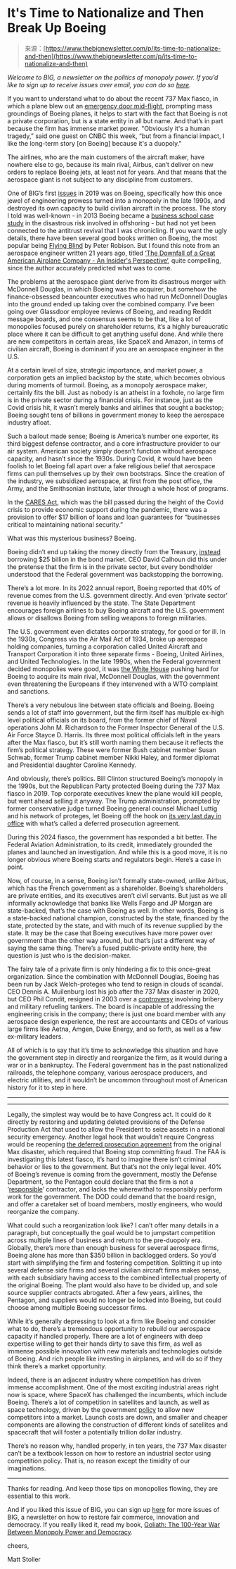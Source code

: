 <!--yml
category: 未分类
date: 2024-05-27 14:44:48
-->

# It's Time to Nationalize and Then Break Up Boeing

> 来源：[https://www.thebignewsletter.com/p/its-time-to-nationalize-and-then](https://www.thebignewsletter.com/p/its-time-to-nationalize-and-then)

*Welcome to BIG, a newsletter on the politics of monopoly power. If you’d like to sign up to receive issues over email, you can do so [here](https://mattstoller.substack.com/subscribe).*

If you want to understand what to do about the recent 737 Max fiasco, in which a plane blew out an [emergency door mid-flight](https://www.bloomberg.com/opinion/articles/2024-01-06/boeing-737-max-blowout-on-alaska-airlines-flight-points-to-pervasive-flaws), prompting mass groundings of Boeing planes, it helps to start with the fact that Boeing is not a private corporation, but is a state entity in all but name. And that’s in part because the firm has immense market power. "Obviously it's a human tragedy,” said one guest on CNBC this week, “but from a financial impact, I like the long-term story [on Boeing] because it's a duopoly."

The airlines, who are the main customers of the aircraft maker, have nowhere else to go, because its main rival, Airbus, can’t deliver on new orders to replace Boeing jets, at least not for years. And that means that the aerospace giant is not subject to any discipline from customers.

One of BIG’s first [issues](https://www.thebignewsletter.com/p/the-coming-boeing-bailout) in 2019 was on Boeing, specifically how this once jewel of engineering prowess turned into a monopoly in the late 1990s, and destroyed its own capacity to build civilian aircraft in the process. The story I told was well-known - in 2013 Boeing became a [business school case study](https://web.archive.org/web/20130310122206/https://www.forbes.com/sites/stevedenning/2013/01/17/the-boeing-debacle-seven-lessons-every-ceo-must-learn/) in the disastrous risk involved in offshoring - but had not yet been connected to the antitrust revival that I was chronicling. If you want the ugly details, there have been several good books written on Boeing, the most popular being [Flying Blind](https://www.penguinrandomhouse.com/books/646497/flying-blind-by-peter-robison/) by Peter Robison. But I found this note from an aerospace engineer written 21 years ago, titled [‘The Downfall of a Great American Airplane Company - An Insider's Perspective‘](https://www.airliners.net/forum/viewtopic.php?t=213075), quite compelling, since the author accurately predicted what was to come.

The problems at the aerospace giant derive from its disastrous merger with McDonnell Douglas, in which Boeing was the acquirer, but somehow the finance-obsessed beancounter executives who had run McDonnell Douglas into the ground ended up taking over the combined company. I’ve been going over Glassdoor employee reviews of Boeing, and reading Reddit message boards, and one consensus seems to be that, like a lot of monopolies focused purely on shareholder returns, it’s a highly bureaucratic place where it can be difficult to get anything useful done. And while there are new competitors in certain areas, like SpaceX and Amazon, in terms of civilian aircraft, Boeing is dominant if you are an aerospace engineer in the U.S.

At a certain level of size, strategic importance, and market power, a corporation gets an implied backstop by the state, which becomes obvious during moments of turmoil. Boeing, as a monopoly aerospace maker, certainly fits the bill. Just as nobody is an atheist in a foxhole, no large firm is in the private sector during a financial crisis. For instance, just as the Covid crisis hit, it wasn’t merely banks and airlines that sought a backstop; Boeing sought tens of billions in government money to keep the aerospace industry afloat.

Such a bailout made sense; Boeing is America’s number one exporter, its third biggest defense contractor, and a core infrastructure provider to our air system. American society simply doesn’t function without aerospace capacity, and hasn’t since the 1930s. During Covid, it would have been foolish to let Boeing fall apart over a fake religious belief that aerospace firms can pull themselves up by their own bootstraps. Since the creation of the industry, we subsidized aerospace, at first from the post office, the Army, and the Smithsonian institute, later through a whole host of programs.

In the [CARES Act](https://www.govinfo.gov/content/pkg/PLAW-116publ136/pdf/PLAW-116publ136.pdf), which was the bill passed during the height of the Covid crisis to provide economic support during the pandemic, there was a provision to offer $17 billion of loans and loan guarantees for “businesses critical to maintaining national security.”

What was this mysterious business? Boeing.

Boeing didn’t end up taking the money directly from the Treasury, [instead](https://www.usatoday.com/story/money/2020/05/01/boeing-bond-offering-bailout-coronavirus-737-max/3063153001/) borrowing $25 billion in the bond market. CEO David Calhoun did this under the pretense that the firm is in the private sector, but every bondholder understood that the Federal government was backstopping the borrowing.

There’s a lot more. In its 2022 annual report, Boeing reported that 40% of revenue comes from the U.S. government directly. And even ‘private sector’ revenue is heavily influenced by the state. The State Department encourages foreign airlines to buy Boeing aircraft and the U.S. government allows or disallows Boeing from selling weapons to foreign militaries.

The U.S. government even dictates corporate strategy, for good or for ill. In the 1930s, Congress via the Air Mail Act of 1934, broke up aerospace holding companies, turning a corporation called United Aircraft and Transport Corporation it into three separate firms - Boeing, United Airlines, and United Technologies. In the late 1990s, when the Federal government decided monopolies were good, it was [the White House](https://www.nytimes.com/1997/07/18/business/clinton-warns-europeans-of-trade-complaint-on-boeing-deal.html) pushing hard for Boeing to acquire its main rival, McDonnell Douglas, with the government even threatening the Europeans if they intervened with a WTO complaint and sanctions.

There’s a very nebulous line between state officials and Boeing. Boeing sends a lot of staff into government, but the firm itself has multiple ex-high level political officials on its board, from the former chief of Naval operations John M. Richardson to the Former Inspector General of the U.S. Air Force Stayce D. Harris. Its three most political officials left in the years after the Max fiasco, but it’s still worth naming them because it reflects the firm’s political strategy. These were former Bush cabinet member Susan Schwab, former Trump cabinet member Nikki Haley, and former diplomat and Presidential daughter Caroline Kennedy.

And obviously, there’s politics. Bill Clinton structured Boeing’s monopoly in the 1990s, but the Republican Party protected Boeing during the 737 Max fiasco in 2019\. Top corporate executives knew the plane would kill people, but went ahead selling it anyway. The Trump administration, prompted by former conservative judge turned Boeing general counsel Michael Luttig and his network of proteges, let Boeing off the hook on [its very last day in office](https://www.justice.gov/opa/pr/boeing-charged-737-max-fraud-conspiracy-and-agrees-pay-over-25-billion) with what’s called a deferred prosecution agreement.

During this 2024 fiasco, the government has responded a bit better. The Federal Aviation Administration, to its credit, immediately grounded the planes and launched an investigation. And while this is a good move, it is no longer obvious where Boeing starts and regulators begin. Here’s a case in point.

Now, of course, in a sense, Boeing isn’t formally state-owned, unlike Airbus, which has the French government as a shareholder. Boeing’s shareholders are private entities, and its executives aren’t civil servants. But just as we all informally acknowledge that banks like Wells Fargo and JP Morgan are state-backed, that’s the case with Boeing as well. In other words, Boeing is a state-backed national champion, constructed by the state, financed by the state, protected by the state, and with much of its revenue supplied by the state. It may be the case that Boeing executives have more power over government than the other way around, but that’s just a different way of saying the same thing. There’s a fused public-private entity here, the question is just who is the decision-maker.

The fairy tale of a private firm is only hindering a fix to this once-great organization. Since the combination with McDonnell Douglas, Boeing has been run by Jack Welch-proteges who tend to resign in clouds of scandal. CEO Dennis A. Muilenburg lost his job after the 737 Max disaster in 2020, but CEO Phil Condit, resigned in 2003 over a [controversy](https://www.pbs.org/newshour/economy/business-july-dec03-boeing_12-01) involving bribery and military refueling tankers. The board is incapable of addressing the engineering crisis in the company; there is just one board member with any aerospace design experience, the rest are accountants and CEOs of various large firms like Aetna, Amgen, Duke Energy, and so forth, as well as a few ex-military leaders.

All of which is to say that it’s time to acknowledge this situation and have the government step in directly and reorganize the firm, as it would during a war or in a bankruptcy. The Federal government has in the past nationalized railroads, the telephone company, various aerospace producers, and electric utilities, and it wouldn’t be uncommon throughout most of American history for it to step in here.

* * *

* * *

Legally, the simplest way would be to have Congress act. It could do it directly by restoring and updating deleted provisions of the Defense Production Act that used to allow the President to seize assets in a national security emergency. Another legal hook that wouldn’t require Congress would be reopening [the deferred prosecution agreement](https://www.justice.gov/opa/pr/boeing-charged-737-max-fraud-conspiracy-and-agrees-pay-over-25-billion) from the original Max disaster, which required that Boeing stop committing fraud. The FAA is investigating this latest fiasco, it’s hard to imagine there isn’t criminal behavior or lies to the government. But that’s not the only legal lever. 40% of Boeing’s revenue is coming from the government, mostly the Defense Department, so the Pentagon could declare that the firm is not a ‘[responsible](https://www.dau.edu/acquipedia-article/responsibility-determination#:~:text=Before%20the%20contracting%20officer%20can,complete%20the%20contract%20in%20question.)’ contractor, and lacks the wherewithal to responsibly perform work for the government. The DOD could demand that the board resign, and offer a caretaker set of board members, mostly engineers, who would reorganize the company.

What could such a reorganization look like? I can’t offer many details in a paragraph, but conceptually the goal would be to jumpstart competition across multiple lines of business and return to the pre-duopoly era. Globally, there’s more than enough business for several aerospace firms, Boeing alone has more than $350 billion in backlogged orders. So you’d start with simplifying the firm and fostering competition. Splitting it up into several defense side firms and several civilian aircraft firms makes sense, with each subsidiary having access to the combined intellectual property of the original Boeing. The plant would also have to be divided up, and sole source supplier contracts abrogated. After a few years, airlines, the Pentagon, and suppliers would no longer be locked into Boeing, but could choose among multiple Boeing successor firms.

While it’s generally depressing to look at a firm like Boeing and consider what to do, there’s a tremendous opportunity to rebuild our aerospace capacity if handled properly. There are a lot of engineers with deep expertise willing to get their hands dirty to save this firm, as well as immense possible innovation with new materials and technologies outside of Boeing. And rich people like investing in airplanes, and will do so if they think there’s a market opportunity.

Indeed, there is an adjacent industry where competition has driven immense accomplishment. One of the most exciting industrial areas right now is space, where SpaceX has challenged the incumbents, which include Boeing. There’s a lot of competition in satellites and launch, as well as space technology, driven by the government [policy](https://www.nbcnews.com/science/space/space-launch-costs-growing-business-industry-rcna23488) to allow new competitors into a market. Launch costs are down, and smaller and cheaper components are allowing the construction of different kinds of satellites and spacecraft that will foster a potentially trillion dollar industry.

There’s no reason why, handled properly, in ten years, the 737 Max disaster can’t be a textbook lesson on how to restore an industrial sector using competition policy. That is, no reason except the timidity of our imaginations.

* * *

Thanks for reading. And keep those tips on monopolies flowing, they are essential to this work.

And if you liked this issue of BIG, you can sign up [here](http://email.mg1.substack.com/c/eJxVUMFuwyAM_ZpwjIAmYT34UHXtb0QEnBSNQARmVf5-pN1hkyzberae37PRhEtMOxBmYiVjGp0FZoEradTEXB7nhLhq54FtZfLOaHIxHFtC9LJjDzhxNUs7nKTlnGsthRKDmj-s4dIYO0i2xUyjLtZhMAj4jWmPAZmHB9GWm9OlkfcaqybKFL3H1OYyZdLmqzVxraMn-togcyC5OPNzzT3ve9WKVnS3y5WL4a54d1PdZ9PxdRH_CFiCX946XA4vL7TaGWtdS3C0jxj05NECpYKM3v94Cad9Qwj4zB6JML3Bw74chFCsHrKxcgb4o_8H-RJ1Kg) for more issues of BIG, a newsletter on how to restore fair commerce, innovation and democracy. If you really liked it, read my book, [Goliath: The 100-Year War Between Monopoly Power and Democracy](https://www.simonandschuster.com/books/Goliath/Matt-Stoller/9781501183089).

cheers,

Matt Stoller